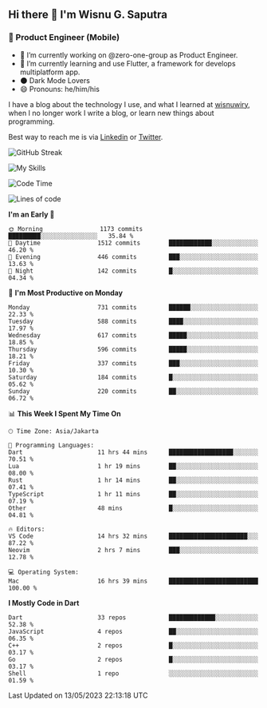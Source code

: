 ## Hi there 👋 I'm Wisnu G. Saputra

### :mobile_phone_off: Product Engineer (Mobile)

- 🔭 I’m currently working on @zero-one-group as Product Engineer.
- 🌱 I’m currently learning and use Flutter, a framework for develops multiplatform app.
- 🌑 Dark Mode Lovers
- 😄 Pronouns: he/him/his

I have a blog about the technology I use, and what I learned at [wisnuwiry](https://wisnuwiry.space/), when I no longer work I write a blog, or learn new things about programming.

Best way to reach me is via [Linkedin](https://www.linkedin.com/in/wisnu-saputra/) or [Twitter](https://twitter.com/wisnuwiry).

![GitHub Streak](https://streak-stats.demolab.com?user=wisnuwiry&theme=dark&hide_border=true)

![My Skills](https://skillicons.dev/icons?i=dart,flutter,kotlin,swift,js,css,neovim,git,linux&perline=5)

<!--START_SECTION:waka-->
![Code Time](http://img.shields.io/badge/Code%20Time-442%20hrs%207%20mins-blue)

![Lines of code](https://img.shields.io/badge/From%20Hello%20World%20I%27ve%20Written-4.6%20million%20lines%20of%20code-blue)

**I'm an Early 🐤** 

```text
🌞 Morning                1173 commits        █████████░░░░░░░░░░░░░░░░   35.84 % 
🌆 Daytime                1512 commits        ████████████░░░░░░░░░░░░░   46.20 % 
🌃 Evening                446 commits         ███░░░░░░░░░░░░░░░░░░░░░░   13.63 % 
🌙 Night                  142 commits         █░░░░░░░░░░░░░░░░░░░░░░░░   04.34 % 
```
📅 **I'm Most Productive on Monday** 

```text
Monday                   731 commits         ██████░░░░░░░░░░░░░░░░░░░   22.33 % 
Tuesday                  588 commits         ████░░░░░░░░░░░░░░░░░░░░░   17.97 % 
Wednesday                617 commits         █████░░░░░░░░░░░░░░░░░░░░   18.85 % 
Thursday                 596 commits         █████░░░░░░░░░░░░░░░░░░░░   18.21 % 
Friday                   337 commits         ███░░░░░░░░░░░░░░░░░░░░░░   10.30 % 
Saturday                 184 commits         █░░░░░░░░░░░░░░░░░░░░░░░░   05.62 % 
Sunday                   220 commits         ██░░░░░░░░░░░░░░░░░░░░░░░   06.72 % 
```


📊 **This Week I Spent My Time On** 

```text
🕑︎ Time Zone: Asia/Jakarta

💬 Programming Languages: 
Dart                     11 hrs 44 mins      ██████████████████░░░░░░░   70.51 % 
Lua                      1 hr 19 mins        ██░░░░░░░░░░░░░░░░░░░░░░░   08.00 % 
Rust                     1 hr 14 mins        ██░░░░░░░░░░░░░░░░░░░░░░░   07.41 % 
TypeScript               1 hr 11 mins        ██░░░░░░░░░░░░░░░░░░░░░░░   07.19 % 
Other                    48 mins             █░░░░░░░░░░░░░░░░░░░░░░░░   04.81 % 

🔥 Editors: 
VS Code                  14 hrs 32 mins      ██████████████████████░░░   87.22 % 
Neovim                   2 hrs 7 mins        ███░░░░░░░░░░░░░░░░░░░░░░   12.78 % 

💻 Operating System: 
Mac                      16 hrs 39 mins      █████████████████████████   100.00 % 
```

**I Mostly Code in Dart** 

```text
Dart                     33 repos            █████████████░░░░░░░░░░░░   52.38 % 
JavaScript               4 repos             ██░░░░░░░░░░░░░░░░░░░░░░░   06.35 % 
C++                      2 repos             █░░░░░░░░░░░░░░░░░░░░░░░░   03.17 % 
Go                       2 repos             █░░░░░░░░░░░░░░░░░░░░░░░░   03.17 % 
Shell                    1 repo              ░░░░░░░░░░░░░░░░░░░░░░░░░   01.59 % 
```




 Last Updated on 13/05/2023 22:13:18 UTC
<!--END_SECTION:waka-->
